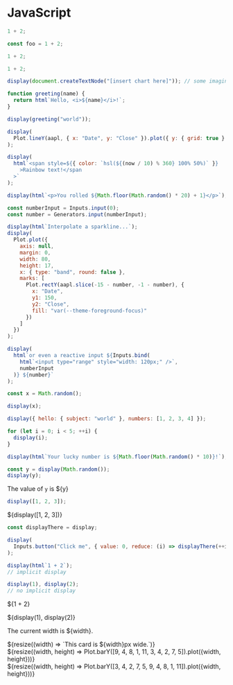 # JavaScript

```js
1 + 2;
```

```js
const foo = 1 + 2;
```

```js echo
1 + 2;
```

```js run=false
1 + 2;
```

```js run=true
display(document.createTextNode("[insert chart here]")); // some imagination required
```

```js
function greeting(name) {
  return html`Hello, <i>${name}</i>!`;
}
```

```js
display(greeting("world"));
```

```js
display(
  Plot.lineY(aapl, { x: "Date", y: "Close" }).plot({ y: { grid: true } })
);
```

```js
display(
  html`<span style=${{ color: `hsl(${(now / 10) % 360} 100% 50%)` }}
    >Rainbow text!</span
  >`
);
```

```js
display(html`<p>You rolled ${Math.floor(Math.random() * 20) + 1}</p>`);
```

```js
const numberInput = Inputs.input(0);
const number = Generators.input(numberInput);
```

```js
display(html`Interpolate a sparkline...`);
display(
  Plot.plot({
    axis: null,
    margin: 0,
    width: 80,
    height: 17,
    x: { type: "band", round: false },
    marks: [
      Plot.rectY(aapl.slice(-15 - number, -1 - number), {
        x: "Date",
        y1: 150,
        y2: "Close",
        fill: "var(--theme-foreground-focus)"
      })
    ]
  })
);
```

```js
display(
  html`or even a reactive input ${Inputs.bind(
    html`<input type="range" style="width: 120px;" />`,
    numberInput
  )} ${number}`
);
```

```js
const x = Math.random();

display(x);
```

```js
display({ hello: { subject: "world" }, numbers: [1, 2, 3, 4] });
```

```js
for (let i = 0; i < 5; ++i) {
  display(i);
}
```

```js
display(html`Your lucky number is ${Math.floor(Math.random() * 10)}!`);
```

```js
const y = display(Math.random());
display(y);
```

The value of `y` is ${y}

```js
display([1, 2, 3]);
```

${display(\[1, 2, 3\])}

```js
const displayThere = display;
```

```js
display(
  Inputs.button("Click me", { value: 0, reduce: (i) => displayThere(++i) })
);
```

```js
display(html`1 + 2`);
// implicit display
```

```js
display(1), display(2);
// no implicit display
```

${1 + 2}

${display(1), display(2)}

The current width is ${width}.

<div class="grid grid-cols-4">
  <div class="card">
    ${resize((width) => `This card is ${width}px wide.`)}
  </div>
</div>

<div class="grid grid-cols-2" style="grid-auto-rows: 240px;">
  <div class="card" style="padding: 0;">
    ${resize((width, height) => Plot.barY([9, 4, 8, 1, 11, 3, 4, 2, 7, 5]).plot({width, height}))}
  </div>
  <div class="card" style="padding: 0;">
    ${resize((width, height) => Plot.barY([3, 4, 2, 7, 5, 9, 4, 8, 1, 11]).plot({width, height}))}
  </div>
</div>
